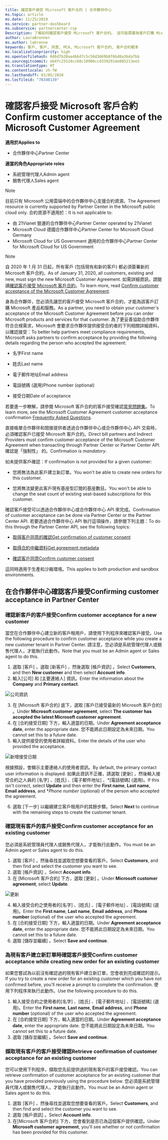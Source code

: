 ```yaml
---
title: 確認客戶接受 Microsoft 客戶合約 | 合作夥伴中心
ms.topic: article
ms.date: 11/25/2019
ms.service: partner-dashboard
ms.subservice: partnercenter-csp
Description: 了解如何確認客戶接受 Microsoft 客戶合約。 這可能需要為客戶訂購 Microsoft 產品和服務。
author: LauraBrenner
ms.author: labrenne
keywords: 客戶, 客戶, 同意, MCA, Microsoft 客戶合約, 客戶合約範本
ms.localizationpriority: high
ms.openlocfilehash: 0d6d7b20aa4b6d7c5c56d3669b8f6bd8a3bda7bb
ms.sourcegitcommit: eb4fc25524cc68c10906ccd3392914e805213ee5
ms.translationtype: HT
ms.contentlocale: zh-TW
ms.lasthandoff: 03/05/2020
ms.locfileid: "78340139"
---
```

# <a name="confirm-customer-acceptance-of-the-microsoft-customer-agreement"></a><span data-ttu-id="443ff-105">確認客戶接受 Microsoft 客戶合約</span><span class="sxs-lookup"><span data-stu-id="443ff-105">Confirm customer acceptance of the Microsoft Customer Agreement</span></span>

<span data-ttu-id="443ff-106">**適用於**</span><span class="sxs-lookup"><span data-stu-id="443ff-106">**Applies to**</span></span>
-  <span data-ttu-id="443ff-107">合作夥伴中心</span><span class="sxs-lookup"><span data-stu-id="443ff-107">Partner Center</span></span>

<span data-ttu-id="443ff-108">**適當的角色**</span><span class="sxs-lookup"><span data-stu-id="443ff-108">**Appropriate roles**</span></span>

- <span data-ttu-id="443ff-109">系統管理代理人</span><span class="sxs-lookup"><span data-stu-id="443ff-109">Admin agent</span></span>
- <span data-ttu-id="443ff-110">銷售代理人</span><span class="sxs-lookup"><span data-stu-id="443ff-110">Sales agent</span></span>

> [!NOTE]
> <span data-ttu-id="443ff-111">目前只有 Microsoft 公用雲端中的合作夥伴中心支援合約資源。</span><span class="sxs-lookup"><span data-stu-id="443ff-111">The Agreement resource is currently supported by Partner Center in the Microsoft public cloud only.</span></span> <span data-ttu-id="443ff-112">合約資源不適用於：</span><span class="sxs-lookup"><span data-stu-id="443ff-112">It is not applicable to:</span></span>
> * <span data-ttu-id="443ff-113">由 21Vianet 營運的合作夥伴中心</span><span class="sxs-lookup"><span data-stu-id="443ff-113">Partner Center operated by 21Vianet</span></span>
> * <span data-ttu-id="443ff-114">Microsoft Cloud 德國合作夥伴中心</span><span class="sxs-lookup"><span data-stu-id="443ff-114">Partner Center for Microsoft Cloud Germany</span></span>
> * <span data-ttu-id="443ff-115">Microsoft Cloud for US Government 適用的合作夥伴中心</span><span class="sxs-lookup"><span data-stu-id="443ff-115">Partner Center for Microsoft Cloud for US Government</span></span>

>[!NOTE]
><span data-ttu-id="443ff-116">自 2020 年 1 月 31 日起，所有客戶 (包括現有和新的客戶) 都必須簽署新的 Microsoft 客戶合約。</span><span class="sxs-lookup"><span data-stu-id="443ff-116">As of January 31, 2020, all customers, existing and new, must sign the new Microsoft Customer Agreement.</span></span> <span data-ttu-id="443ff-117">如需詳細資訊，請閱讀[確認客戶接受 Microsoft 客戶合約](confirm-customer-agreement.md)。</span><span class="sxs-lookup"><span data-stu-id="443ff-117">To learn more, read [Confirm customer acceptance of the Microsoft Customer Agreement](confirm-customer-agreement.md).</span></span>

<span data-ttu-id="443ff-118">身為合作夥伴，您必須先讓您的客戶接受 Microsoft 客戶合約，才能為該客戶訂購 Microsoft 產品和服務。</span><span class="sxs-lookup"><span data-stu-id="443ff-118">As a partner, you need to obtain your customer's acceptance of the Microsoft Customer Agreement before you can order Microsoft products and services for that customer.</span></span> <span data-ttu-id="443ff-119">為了更妥善協助合作夥伴符合合規需求，Microsoft 會要求合作夥伴提供接受合約者的下列相關詳細資料，以確認接受：</span><span class="sxs-lookup"><span data-stu-id="443ff-119">To better help partners meet compliance requirements, Microsoft asks partners to confirm acceptance by providing the following details regarding the person who accepted the agreement:</span></span> 

-   <span data-ttu-id="443ff-120">名字</span><span class="sxs-lookup"><span data-stu-id="443ff-120">First name</span></span>

-   <span data-ttu-id="443ff-121">姓氏</span><span class="sxs-lookup"><span data-stu-id="443ff-121">Last name</span></span>

-   <span data-ttu-id="443ff-122">電子郵件地址</span><span class="sxs-lookup"><span data-stu-id="443ff-122">Email address</span></span>

-   <span data-ttu-id="443ff-123">電話號碼 (選用)</span><span class="sxs-lookup"><span data-stu-id="443ff-123">Phone number (optional)</span></span>

-   <span data-ttu-id="443ff-124">接受日期</span><span class="sxs-lookup"><span data-stu-id="443ff-124">Date of acceptance</span></span>

<span data-ttu-id="443ff-125">若要進一步瞭解，請參閱 Microsoft 客戶合約的客戶接受確認[常見問題集](https://docs.microsoft.com/partner-center/confirm-consent-faq)。</span><span class="sxs-lookup"><span data-stu-id="443ff-125">To learn more, see the Microsoft Customer Agreement customer acceptance confirmation [Frequently Asked Questions](https://docs.microsoft.com/partner-center/confirm-consent-faq).</span></span>

<span data-ttu-id="443ff-126">直接帳單合作夥伴和間接提供者透過合作夥伴中心或合作夥伴中心 API 交易時，必須確認客戶已接受 Microsoft 客戶合約。</span><span class="sxs-lookup"><span data-stu-id="443ff-126">Direct bill partners and Indirect Providers must confirm customer acceptance of the Microsoft Customer Agreement when transacting through Partner Center or Partner Center API.</span></span> <span data-ttu-id="443ff-127">確認是「強制性」  的。</span><span class="sxs-lookup"><span data-stu-id="443ff-127">Confirmation is *mandatory*.</span></span>

<span data-ttu-id="443ff-128">如未提供客戶確認：</span><span class="sxs-lookup"><span data-stu-id="443ff-128">If confirmation is not provided for a given customer:</span></span>

-   <span data-ttu-id="443ff-129">您將無法為此客戶建立新訂單。</span><span class="sxs-lookup"><span data-stu-id="443ff-129">You won't be able to create new orders for this customer.</span></span>

-   <span data-ttu-id="443ff-130">您將無法變更此客戶現有基座型訂閱的基座數目。</span><span class="sxs-lookup"><span data-stu-id="443ff-130">You won't be able to change the seat count of existing seat-based subscriptions for this customer.</span></span>

<span data-ttu-id="443ff-131">確認客戶接受可以透過合作夥伴中心或合作夥伴中心 API 來完成。</span><span class="sxs-lookup"><span data-stu-id="443ff-131">Confirmation of customer acceptance can be done via Partner Center or the Partner Center API.</span></span> <span data-ttu-id="443ff-132">若要透過合作夥伴中心 API 執行這項操作，請參閱下列主題：</span><span class="sxs-lookup"><span data-stu-id="443ff-132">To do this through the Partner Center API, see the following topics:</span></span> 

-   [<span data-ttu-id="443ff-133">取得客戶同意的確認</span><span class="sxs-lookup"><span data-stu-id="443ff-133">Get confirmation of customer consent</span></span>](https://docs.microsoft.com/partner-center/develop/get-confirmation-of-customer-consent)

-   [<span data-ttu-id="443ff-134">取得合約中繼資料</span><span class="sxs-lookup"><span data-stu-id="443ff-134">Get agreement metadata</span></span>](https://docs.microsoft.com/partner-center/develop/get-agreement-metadata)

-   [<span data-ttu-id="443ff-135">確認客戶同意</span><span class="sxs-lookup"><span data-stu-id="443ff-135">Confirm customer consent</span></span>](https://docs.microsoft.com/partner-center/develop/confirm-customer-consent)


<span data-ttu-id="443ff-136">這同時適用于生產和沙箱環境。</span><span class="sxs-lookup"><span data-stu-id="443ff-136">This applies to both production and sandbox environments.</span></span>

## <a name="confirming-customer-acceptance-in-partner-center"></a><span data-ttu-id="443ff-137">在合作夥伴中心確認客戶接受</span><span class="sxs-lookup"><span data-stu-id="443ff-137">Confirming customer acceptance in Partner Center</span></span>

### <a name="confirm-customer-acceptance-for-a-new-customer"></a><span data-ttu-id="443ff-138">確認新客戶的客戶接受</span><span class="sxs-lookup"><span data-stu-id="443ff-138">Confirm customer acceptance for a new customer</span></span>

<span data-ttu-id="443ff-139">當您在合作夥伴中心建立新的客戶租用戶，請使用下列程序來確認客戶接受。</span><span class="sxs-lookup"><span data-stu-id="443ff-139">Use the following procedure to confirm customer acceptance while you create a new customer tenant in Partner Center.</span></span> <span data-ttu-id="443ff-140">請注意，您必須是系統管理代理人或銷售代理人，才能執行此動作。</span><span class="sxs-lookup"><span data-stu-id="443ff-140">Note that you must be an Admin agent or Sales agent to do this.</span></span>

1. <span data-ttu-id="443ff-141">選取 [客戶]  ，選取 [新客戶]  ，然後選取 [帳戶資訊]  。</span><span class="sxs-lookup"><span data-stu-id="443ff-141">Select **Customers**, and then **New customer** and then select **Account info**.</span></span>
2. <span data-ttu-id="443ff-142">輸入[公司]  和 [主要連絡人]  資訊。</span><span class="sxs-lookup"><span data-stu-id="443ff-142">Enter the information about the **Company** and **Primary contact**.</span></span>

![公司資訊](images/mca/mca1.png)

3. <span data-ttu-id="443ff-144">在 [Microsoft 客戶合約]  底下，選取 [客戶已接受最新的 Microsoft 客戶合約]  。</span><span class="sxs-lookup"><span data-stu-id="443ff-144">Under **Microsoft customer agreement**, select **The customer has accepted the latest Microsoft customer agreement**.</span></span>
4. <span data-ttu-id="443ff-145">在 [合約接受日期]  下方，輸入適當的日期。</span><span class="sxs-lookup"><span data-stu-id="443ff-145">Under **Agreement acceptance date**, enter the appropriate date.</span></span> <span data-ttu-id="443ff-146">您不能將此日期設定為未來日期。</span><span class="sxs-lookup"><span data-stu-id="443ff-146">You cannot set this to a future date.</span></span>
5. <span data-ttu-id="443ff-147">輸入提供接受的使用者詳細資料。</span><span class="sxs-lookup"><span data-stu-id="443ff-147">Enter the details of the user who provided the acceptance.</span></span>

![新增接受日期](images/mca/MCA3.png)

<span data-ttu-id="443ff-149">根據預設，會顯示主要連絡人的使用者資訊。</span><span class="sxs-lookup"><span data-stu-id="443ff-149">By default, the primary contact user information is displayed.</span></span> <span data-ttu-id="443ff-150">如果此資訊不正確，請選取 [更新]  ，然後輸入接受合約之人員的 [名字]  、[姓氏]  、[電子郵件地址]  、\*[電話號碼]  (選用)。</span><span class="sxs-lookup"><span data-stu-id="443ff-150">If this isn't correct, select **Update** and then enter the **First name**, **Last name**, **Email address**, and \**Phone number* (optional) of the person who accepted the agreement.</span></span>

6. <span data-ttu-id="443ff-151">選取 [下一步]  以繼續建立客戶租用戶的其餘步驟。</span><span class="sxs-lookup"><span data-stu-id="443ff-151">Select **Next** to continue with the remaining steps to create the customer tenant.</span></span>

### <a name="confirm-customer-acceptance-for-an-existing-customer"></a><span data-ttu-id="443ff-152">確認現有客戶的客戶接受</span><span class="sxs-lookup"><span data-stu-id="443ff-152">Confirm customer acceptance for an existing customer</span></span>

<span data-ttu-id="443ff-153">您必須是系統管理員代理人或銷售代理人，才能執行此動作。</span><span class="sxs-lookup"><span data-stu-id="443ff-153">You must be an Admin agent or Sales agent to do this.</span></span>

1. <span data-ttu-id="443ff-154">選取 [客戶]  ，然後尋找並選取您想要查看的客戶。</span><span class="sxs-lookup"><span data-stu-id="443ff-154">Select **Customers**, and then find and select the customer you want to see.</span></span>
2. <span data-ttu-id="443ff-155">選取 [帳戶資訊]  。</span><span class="sxs-lookup"><span data-stu-id="443ff-155">Select **Account info**.</span></span>
3. <span data-ttu-id="443ff-156">在 [Microsoft 客戶合約]  下方，選取 [更新]  。</span><span class="sxs-lookup"><span data-stu-id="443ff-156">Under **Microsoft customer agreement**, select **Update**.</span></span>

![更新](images/mca/mca4.png)

4. <span data-ttu-id="443ff-158">輸入接受合約之使用者的[名字]  、[姓氏]  、[電子郵件地址]  、[電話號碼]  (選用)。</span><span class="sxs-lookup"><span data-stu-id="443ff-158">Enter the **First name**, **Last name**, **Email address**, and **Phone number** (optional) of the user who accepted the agreement.</span></span>
5. <span data-ttu-id="443ff-159">在 [合約接受日期]  下方，輸入適當的日期。</span><span class="sxs-lookup"><span data-stu-id="443ff-159">Under **Agreement acceptance date**, enter the appropriate date.</span></span> <span data-ttu-id="443ff-160">您不能將此日期設定為未來日期。</span><span class="sxs-lookup"><span data-stu-id="443ff-160">You cannot set this to a future date.</span></span>
6. <span data-ttu-id="443ff-161">選取 [儲存並繼續]  。</span><span class="sxs-lookup"><span data-stu-id="443ff-161">Select **Save and continue**.</span></span>

### <a name="confirm-customer-acceptance-while-creating-new-order-for-an-existing-customer"></a><span data-ttu-id="443ff-162">為現有客戶建立新訂單時確認客戶接受</span><span class="sxs-lookup"><span data-stu-id="443ff-162">Confirm customer acceptance while creating new order for an existing customer</span></span>

<span data-ttu-id="443ff-163">如果您嘗試為以前沒有確認過的現有客戶建立新訂單，您會收到完成確認的提示。</span><span class="sxs-lookup"><span data-stu-id="443ff-163">If you try to create a new order for an existing customer which you have not confirmed before, you'll receive a prompt to complete the confirmation.</span></span> <span data-ttu-id="443ff-164">使用下列程序來執行此動作。</span><span class="sxs-lookup"><span data-stu-id="443ff-164">Use the following procedure to do this.</span></span>

1. <span data-ttu-id="443ff-165">輸入接受合約之使用者的[名字]  、[姓氏]  、[電子郵件地址]  、[電話號碼]  (選用)。</span><span class="sxs-lookup"><span data-stu-id="443ff-165">Enter the **First name**, **Last name**, **Email address**, and **Phone number** (optional) of the user who accepted the agreement.</span></span>
2. <span data-ttu-id="443ff-166">在 [合約接受日期]  下方，輸入適當的日期。</span><span class="sxs-lookup"><span data-stu-id="443ff-166">Under **Agreement acceptance date**, enter the appropriate date.</span></span> <span data-ttu-id="443ff-167">您不能將此日期設定為未來日期。</span><span class="sxs-lookup"><span data-stu-id="443ff-167">You cannot set this to a future date.</span></span>
3. <span data-ttu-id="443ff-168">選取 [儲存並繼續]  。</span><span class="sxs-lookup"><span data-stu-id="443ff-168">Select **Save and continue**.</span></span>

### <a name="retrieve-confirmation-of-customer-acceptance-for-an-existing-customer"></a><span data-ttu-id="443ff-169">擷取現有客戶的客戶接受確認</span><span class="sxs-lookup"><span data-stu-id="443ff-169">Retrieve confirmation of customer acceptance for an existing customer</span></span>

<span data-ttu-id="443ff-170">您可以使用下列程序，擷取您先前提供過的現有客戶的客戶接受確認。</span><span class="sxs-lookup"><span data-stu-id="443ff-170">You can retrieve confirmation of customer acceptance for an existing customer that you have provided previously using the procedure below.</span></span> <span data-ttu-id="443ff-171">您必須是系統管理員代理人或銷售代理人，才能執行此動作。</span><span class="sxs-lookup"><span data-stu-id="443ff-171">You must be an Admin agent or Sales agent to do this.</span></span>

1. <span data-ttu-id="443ff-172">選取 [客戶]  ，然後尋找並選取您想要查看的客戶。</span><span class="sxs-lookup"><span data-stu-id="443ff-172">Select **Customers**, and then find and select the customer you want to see.</span></span>
2. <span data-ttu-id="443ff-173">選取 [帳戶資訊]  。</span><span class="sxs-lookup"><span data-stu-id="443ff-173">Select **Account info**.</span></span>
3. <span data-ttu-id="443ff-174">在[Microsoft 客戶合約]  下方，您會看到是否已為這個客戶提供確認。</span><span class="sxs-lookup"><span data-stu-id="443ff-174">Under **Microsoft customer agreement**, you'll see whether or not confirmation has been provided for this customer.</span></span>
